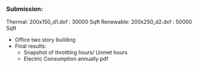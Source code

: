 ### Submission:

Thermal: 200x150_d1.dxf : 30000 Sqft
Renewable: 200x250_d2.dxf : 50000 Sqft

 - Office two story building
 - Final results: 
 	- Snapshot of throttling hours/ Unmet hours
 	- Electric Consumption annually pdf
